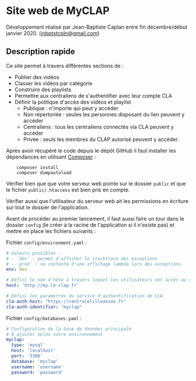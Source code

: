 # Site web de MyCLAP

Développement réalisé par Jean-Baptiste Caplan entre fin décembre/début janvier 2020. 
([jnbptstcpln@gmail.com](mailto:jnbptstcpln@gmail.com))

## Description rapide

Ce site permet à travers différentes sections de :
- Publier des vidéos
- Classer les vidéos par catégorie
- Construire des playlists
- Permettre aux centraliens de s'authentifier avec leur compte CLA
- Définir la politique d'accès des vidéos et playlist
    - Publique : n'importe qui peut y accéder
    - Non répertoriée : seules les personnes disposant du lien peuvent y accéder
    - Centraliens : tous les centraliens connectés via CLA peuvent y accéder
    - Privée : seuls les membres du CLAP autorisé peuvent y accéder.
    
Après avoir récupéré le code depuis le dépôt GitHub il faut installer les dépendances en utilisant 
[Composer](https://getcomposer.org) :
```
    composer install
    composer dumpautoload
```

Vérifier bien que que votre serveur web pointe sur le dossier `public` et que le fichier `public/.htaccess` est bien 
pris en compte.

Vérifier aussi que l'utilisateur du serveur web ait les permissions en écriture sur tout le dossier de l'application.

Avant de procéder au premier lancement, il faut aussi faire un tour dans le dossier `config` (le créer à la racine de 
l'application si il n'existe pas) et mettre en place les fichiers suivants :

Fichier `config/environment.yaml` :

```yaml
# Valeurs possibles : 
# - `dev` : permet d'afficher le stacktrace des exceptions 
# - `prod` : se contente d'une affichage lambda lors des exceptions
env: dev

# Défini le nom d'hôte à travers lequel les utilisateurs ont accès au site
host: 'http://my.le-clap.fr'

# Défini les paramètres du service d'authentification de CLA
cla-auth-host: "https://centralelilleassos.fr"
cla-auth-identifier: "myclap"
```

Fichier `config/databases.yaml` :  
```yaml
# Configuration de la base de données principale
# À ajuster selon votre environnement
myclap:
  type: 'mysql'
  host: 'localhost'
  port: '3306'
  database: 'myclap'
  username: 'username'
  password: 'password'
```